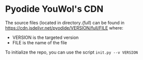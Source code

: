 # Pyodide YouWol's CDN

The source files (located in directory */full*) can be found in https://cdn.jsdelivr.net/pyodide/VERSION/full/FILE
where:
* VERSION is the targeted version
* FILE is the name of the file

To initialize the repo, you can use the script ```init.py --v VERSION```